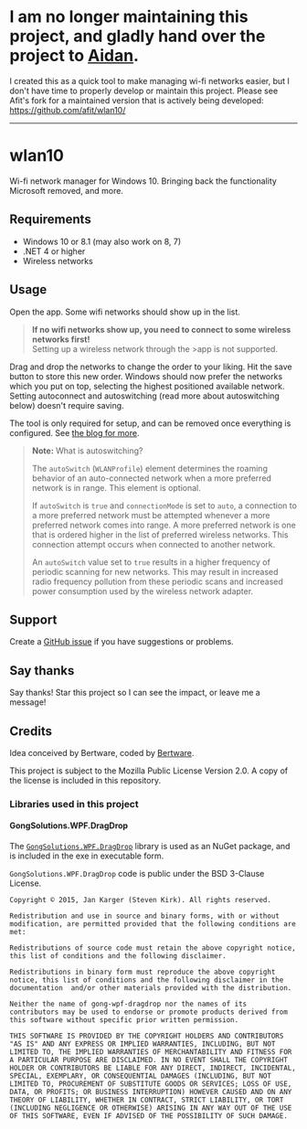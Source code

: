 # I am no longer maintaining this project, and gladly hand over the project to [Aidan](https://github.com/afit/wlan10/).
I created this as a quick tool to make managing wi-fi networks easier, but I don't have time to properly develop or maintain this project.
Please see Afit's fork for a maintained version that is actively being developed: https://github.com/afit/wlan10/

---

# wlan10

Wi-fi network manager for Windows 10. Bringing back the functionality Microsoft removed, and more.

## Requirements

* Windows 10 or 8.1 (may also work on 8, 7)
* .NET 4 or higher
* Wireless networks

## Usage

Open the app. Some wifi networks should show up in the list.

> **If no wifi networks show up, you need to connect to some wireless networks first!**  
> Setting up a wireless network through the >app is not supported.

Drag and drop the networks to change the order to your liking. Hit the save button to store this new order. Windows should now prefer the networks which you put on top, selecting the highest positioned available network. Setting autoconnect and autoswitching (read more about autoswitching below) doesn't require saving.  

The tool is only required for setup, and can be removed once everything is configured. See [the blog for more](http://blog.bertware.net/2016/07/set-windows-network-priority-wlan10/).

> **Note:** What is autoswitching?
>
> The `autoSwitch` (`WLANProfile`) element determines the roaming behavior of an auto-connected network when a more preferred network is in range. This element is optional.
>
> If `autoSwitch` is `true` and `connectionMode` is set to `auto`, a connection to a more preferred network must be attempted whenever a more preferred network comes into range. A more preferred network is one that is ordered higher in the list of preferred wireless networks. This connection attempt occurs when connected to another network.
>
> An `autoSwitch` value set to `true` results in a higher frequency of periodic scanning for new networks. This may result in increased radio frequency pollution from these periodic scans and increased power consumption used by the wireless network adapter.

## Support

Create a [GitHub issue](https://github.com/Bertware/wlan10/issues) if you have suggestions or problems.

## Say thanks

Say thanks! Star this project so I can see the impact, or leave me a message!

## Credits

Idea conceived by Bertware, coded by [Bertware](http://www.bertware.net).

This project is subject to the Mozilla Public License Version 2.0. A copy of the license is included in this repository.

### Libraries used in this project
#### GongSolutions.WPF.DragDrop

The [`GongSolutions.WPF.DragDrop`](https://github.com/punker76/gong-wpf-dragdrop) library is used as an NuGet package, and is included in the exe in executable form.

`GongSolutions.WPF.DragDrop` code is public under the BSD 3-Clause License.

    Copyright © 2015, Jan Karger (Steven Kirk). All rights reserved.

    Redistribution and use in source and binary forms, with or without modification, are permitted provided that the following conditions are met:

    Redistributions of source code must retain the above copyright notice, this list of conditions and the following disclaimer.

    Redistributions in binary form must reproduce the above copyright notice, this list of conditions and the following disclaimer in the documentation  and/or other materials provided with the distribution.

    Neither the name of gong-wpf-dragdrop nor the names of its contributors may be used to endorse or promote products derived from this software without specific prior written permission.

    THIS SOFTWARE IS PROVIDED BY THE COPYRIGHT HOLDERS AND CONTRIBUTORS "AS IS" AND ANY EXPRESS OR IMPLIED WARRANTIES, INCLUDING, BUT NOT LIMITED TO, THE IMPLIED WARRANTIES OF MERCHANTABILITY AND FITNESS FOR A PARTICULAR PURPOSE ARE DISCLAIMED. IN NO EVENT SHALL THE COPYRIGHT HOLDER OR CONTRIBUTORS BE LIABLE FOR ANY DIRECT, INDIRECT, INCIDENTAL, SPECIAL, EXEMPLARY, OR CONSEQUENTIAL DAMAGES (INCLUDING, BUT NOT LIMITED TO, PROCUREMENT OF SUBSTITUTE GOODS OR SERVICES; LOSS OF USE, DATA, OR PROFITS; OR BUSINESS INTERRUPTION) HOWEVER CAUSED AND ON ANY THEORY OF LIABILITY, WHETHER IN CONTRACT, STRICT LIABILITY, OR TORT (INCLUDING NEGLIGENCE OR OTHERWISE) ARISING IN ANY WAY OUT OF THE USE OF THIS SOFTWARE, EVEN IF ADVISED OF THE POSSIBILITY OF SUCH DAMAGE.
